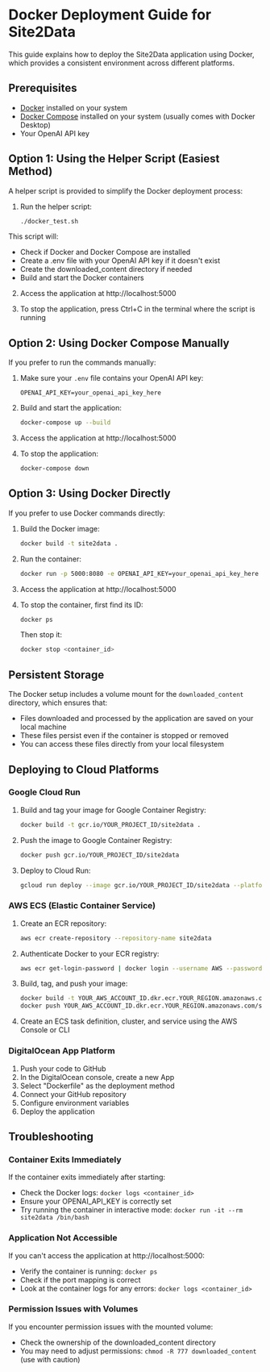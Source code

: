 # Docker Deployment Guide for Site2Data

This guide explains how to deploy the Site2Data application using Docker, which provides a consistent environment across different platforms.

## Prerequisites

- [Docker](https://docs.docker.com/get-docker/) installed on your system
- [Docker Compose](https://docs.docker.com/compose/install/) installed on your system (usually comes with Docker Desktop)
- Your OpenAI API key

## Option 1: Using the Helper Script (Easiest Method)

A helper script is provided to simplify the Docker deployment process:

1. Run the helper script:
   ```bash
   ./docker_test.sh
   ```

This script will:
- Check if Docker and Docker Compose are installed
- Create a .env file with your OpenAI API key if it doesn't exist
- Create the downloaded_content directory if needed
- Build and start the Docker containers

2. Access the application at http://localhost:5000

3. To stop the application, press Ctrl+C in the terminal where the script is running

## Option 2: Using Docker Compose Manually

If you prefer to run the commands manually:

1. Make sure your `.env` file contains your OpenAI API key:
   ```
   OPENAI_API_KEY=your_openai_api_key_here
   ```

2. Build and start the application:
   ```bash
   docker-compose up --build
   ```

3. Access the application at http://localhost:5000

4. To stop the application:
   ```bash
   docker-compose down
   ```

## Option 3: Using Docker Directly

If you prefer to use Docker commands directly:

1. Build the Docker image:
   ```bash
   docker build -t site2data .
   ```

2. Run the container:
   ```bash
   docker run -p 5000:8080 -e OPENAI_API_KEY=your_openai_api_key_here -v $(pwd)/downloaded_content:/app/downloaded_content site2data
   ```

3. Access the application at http://localhost:5000

4. To stop the container, first find its ID:
   ```bash
   docker ps
   ```

   Then stop it:
   ```bash
   docker stop <container_id>
   ```

## Persistent Storage

The Docker setup includes a volume mount for the `downloaded_content` directory, which ensures that:

- Files downloaded and processed by the application are saved on your local machine
- These files persist even if the container is stopped or removed
- You can access these files directly from your local filesystem

## Deploying to Cloud Platforms

### Google Cloud Run

1. Build and tag your image for Google Container Registry:
   ```bash
   docker build -t gcr.io/YOUR_PROJECT_ID/site2data .
   ```

2. Push the image to Google Container Registry:
   ```bash
   docker push gcr.io/YOUR_PROJECT_ID/site2data
   ```

3. Deploy to Cloud Run:
   ```bash
   gcloud run deploy --image gcr.io/YOUR_PROJECT_ID/site2data --platform managed --set-env-vars OPENAI_API_KEY=your_openai_api_key_here
   ```

### AWS ECS (Elastic Container Service)

1. Create an ECR repository:
   ```bash
   aws ecr create-repository --repository-name site2data
   ```

2. Authenticate Docker to your ECR registry:
   ```bash
   aws ecr get-login-password | docker login --username AWS --password-stdin YOUR_AWS_ACCOUNT_ID.dkr.ecr.YOUR_REGION.amazonaws.com
   ```

3. Build, tag, and push your image:
   ```bash
   docker build -t YOUR_AWS_ACCOUNT_ID.dkr.ecr.YOUR_REGION.amazonaws.com/site2data:latest .
   docker push YOUR_AWS_ACCOUNT_ID.dkr.ecr.YOUR_REGION.amazonaws.com/site2data:latest
   ```

4. Create an ECS task definition, cluster, and service using the AWS Console or CLI

### DigitalOcean App Platform

1. Push your code to GitHub
2. In the DigitalOcean console, create a new App
3. Select "Dockerfile" as the deployment method
4. Connect your GitHub repository
5. Configure environment variables
6. Deploy the application

## Troubleshooting

### Container Exits Immediately

If the container exits immediately after starting:
- Check the Docker logs: `docker logs <container_id>`
- Ensure your OPENAI_API_KEY is correctly set
- Try running the container in interactive mode: `docker run -it --rm site2data /bin/bash`

### Application Not Accessible

If you can't access the application at http://localhost:5000:
- Verify the container is running: `docker ps`
- Check if the port mapping is correct
- Look at the container logs for any errors: `docker logs <container_id>`

### Permission Issues with Volumes

If you encounter permission issues with the mounted volume:
- Check the ownership of the downloaded_content directory
- You may need to adjust permissions: `chmod -R 777 downloaded_content` (use with caution)
